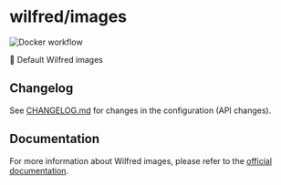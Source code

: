 # wilfred/images

![Docker workflow](https://github.com/wilfred-dev/images/actions/workflows/docker-image.yml/badge.svg)

🐳 Default Wilfred images

## Changelog

See [CHANGELOG.md](CHANGELOG.md) for changes in the configuration (API changes).

## Documentation

For more information about Wilfred images, please refer to the [official documentation](https://docs.wilfredproject.org/en/latest/images.html).

